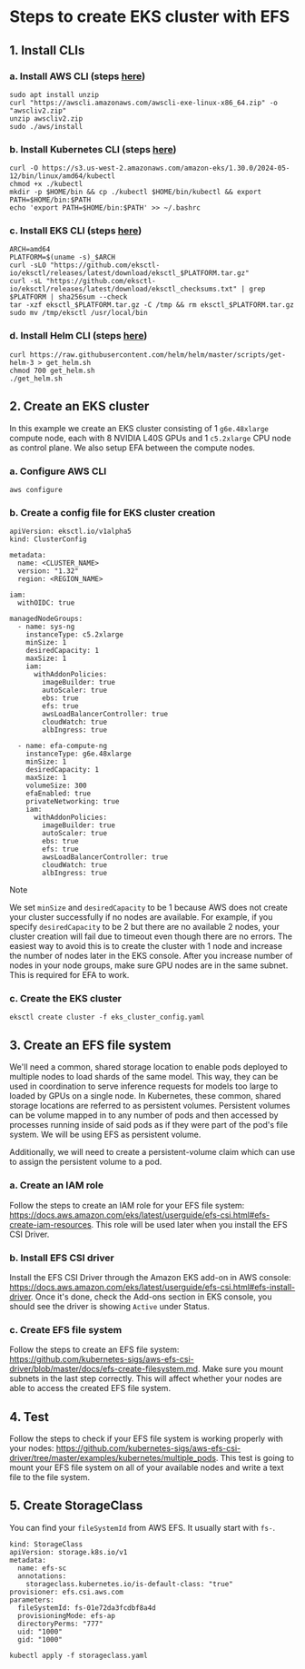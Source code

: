 # Steps to create EKS cluster with EFS

## 1. Install CLIs

### a. Install AWS CLI (steps [here](https://docs.aws.amazon.com/cli/latest/userguide/getting-started-install.html))

```
sudo apt install unzip
curl "https://awscli.amazonaws.com/awscli-exe-linux-x86_64.zip" -o "awscliv2.zip"
unzip awscliv2.zip
sudo ./aws/install
```

### b. Install Kubernetes CLI (steps [here](https://docs.aws.amazon.com/eks/latest/userguide/install-kubectl.html))

```
curl -O https://s3.us-west-2.amazonaws.com/amazon-eks/1.30.0/2024-05-12/bin/linux/amd64/kubectl
chmod +x ./kubectl
mkdir -p $HOME/bin && cp ./kubectl $HOME/bin/kubectl && export PATH=$HOME/bin:$PATH
echo 'export PATH=$HOME/bin:$PATH' >> ~/.bashrc
```

### c. Install EKS CLI (steps [here](https://eksctl.io/installation/))

```
ARCH=amd64
PLATFORM=$(uname -s)_$ARCH
curl -sLO "https://github.com/eksctl-io/eksctl/releases/latest/download/eksctl_$PLATFORM.tar.gz"
curl -sL "https://github.com/eksctl-io/eksctl/releases/latest/download/eksctl_checksums.txt" | grep $PLATFORM | sha256sum --check
tar -xzf eksctl_$PLATFORM.tar.gz -C /tmp && rm eksctl_$PLATFORM.tar.gz
sudo mv /tmp/eksctl /usr/local/bin
```

### d. Install Helm CLI (steps [here](https://docs.aws.amazon.com/eks/latest/userguide/helm.html))

```
curl https://raw.githubusercontent.com/helm/helm/master/scripts/get-helm-3 > get_helm.sh
chmod 700 get_helm.sh
./get_helm.sh
```

## 2. Create an EKS cluster

In this example we create an EKS cluster consisting of 1 `g6e.48xlarge` compute node, each with 8 NVIDIA L40S GPUs and 1 `c5.2xlarge` CPU node as control plane. We also setup EFA between the compute nodes.

### a. Configure AWS CLI

```
aws configure
```

### b. Create a config file for EKS cluster creation

```
apiVersion: eksctl.io/v1alpha5
kind: ClusterConfig

metadata:
  name: <CLUSTER_NAME>
  version: "1.32"
  region: <REGION_NAME>

iam:
  withOIDC: true

managedNodeGroups:
  - name: sys-ng
    instanceType: c5.2xlarge
    minSize: 1
    desiredCapacity: 1
    maxSize: 1
    iam:
      withAddonPolicies:
        imageBuilder: true
        autoScaler: true
        ebs: true
        efs: true
        awsLoadBalancerController: true
        cloudWatch: true
        albIngress: true

  - name: efa-compute-ng
    instanceType: g6e.48xlarge
    minSize: 1
    desiredCapacity: 1
    maxSize: 1
    volumeSize: 300
    efaEnabled: true
    privateNetworking: true
    iam:
      withAddonPolicies:
        imageBuilder: true
        autoScaler: true
        ebs: true
        efs: true
        awsLoadBalancerController: true
        cloudWatch: true
        albIngress: true
```

> [!NOTE]
> We set `minSize` and `desiredCapacity` to be 1 because AWS does not create your cluster successfully if no nodes are available. For example, if you specify `desiredCapacity` to be 2 but there are no available 2 nodes, your cluster creation will fail due to timeout even though there are no errors. The easiest way to avoid this is to create the cluster with 1 node and increase the number of nodes later in the EKS console. After you increase number of nodes in your node groups, make sure GPU nodes are in the same subnet. This is required for EFA to work.

### c. Create the EKS cluster

```
eksctl create cluster -f eks_cluster_config.yaml
```

## 3. Create an EFS file system

We'll need a common, shared storage location to enable pods deployed to multiple nodes to load shards of the same model. This way, they can be used in coordination to serve inference requests for models too large to loaded by GPUs on a single node. In Kubernetes, these common, shared storage locations are referred to as persistent volumes. Persistent volumes can be volume mapped in to any number of pods and then accessed by processes running inside of said pods as if they were part of the pod's file system. We will be using EFS as persistent volume.

Additionally, we will need to create a persistent-volume claim which can use to assign the persistent volume to a pod.
### a. Create an IAM role

Follow the steps to create an IAM role for your EFS file system: https://docs.aws.amazon.com/eks/latest/userguide/efs-csi.html#efs-create-iam-resources. This role will be used later when you install the EFS CSI Driver.

### b. Install EFS CSI driver

Install the EFS CSI Driver through the Amazon EKS add-on in AWS console: https://docs.aws.amazon.com/eks/latest/userguide/efs-csi.html#efs-install-driver. Once it's done, check the Add-ons section in EKS console, you should see the driver is showing `Active` under Status.

### c. Create EFS file system

Follow the steps to create an EFS file system: https://github.com/kubernetes-sigs/aws-efs-csi-driver/blob/master/docs/efs-create-filesystem.md. Make sure you mount subnets in the last step correctly. This will affect whether your nodes are able to access the created EFS file system.

## 4. Test

Follow the steps to check if your EFS file system is working properly with your nodes: https://github.com/kubernetes-sigs/aws-efs-csi-driver/tree/master/examples/kubernetes/multiple_pods. This test is going to mount your EFS file system on all of your available nodes and write a text file to the file system.

## 5. Create StorageClass

You can find your `fileSystemId` from AWS EFS. It usually start with `fs-`.

```
kind: StorageClass
apiVersion: storage.k8s.io/v1
metadata:
  name: efs-sc
  annotations:
    storageclass.kubernetes.io/is-default-class: "true"
provisioner: efs.csi.aws.com
parameters:
  fileSystemId: fs-01e72da3fcdbf8a4d
  provisioningMode: efs-ap
  directoryPerms: "777"
  uid: "1000"
  gid: "1000"
```

```
kubectl apply -f storageclass.yaml
```